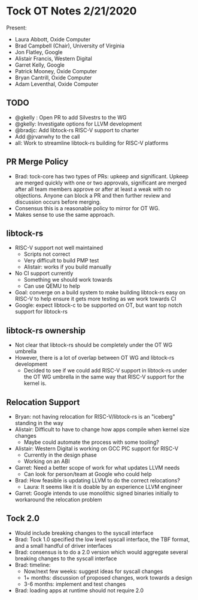 # Tock OT Notes 2/21/2020

Present:
- Laura Abbott, Oxide Computer
- Brad Campbell (Chair),  University of Virginia
- Jon Flatley, Google
- Alistair Francis, Western Digital
- Garret Kelly, Google
- Patrick Mooney, Oxide Computer
- Bryan Cantrill, Oxide Computer
- Adam Leventhal, Oxide Computer

## TODO
- @gkelly : Open PR to add Silvestrs to the WG
- @gkelly: Investigate options for LLVM development
- @bradjc: Add libtock-rs RISC-V support to charter
- Add @jrvanwhy to the call
- all: Work to streamline libtock-rs building for RISC-V platforms

## PR Merge Policy
- Brad: tock-core has two types of PRs: upkeep and significant. Upkeep are
  merged quickly with one or two approvals, significant are merged after all
  team members approve or after at least a weak with no objections. Anyone can
  block a PR and then further review and discussion occurs before merging.
- Consensus this is a reasonable policy to mirror for OT WG.
- Makes sense to use the same approach.

## libtock-rs
- RISC-V support not well maintained
  - Scripts not correct
  - Very difficult to build PMP test
  - Alistair: works if you build manually
- No CI support currently
  - Something we should work towards
  - Can use QEMU to help
- Goal: converge on a build system to make building libtock-rs easy on RISC-V to
  help ensure it gets more testing as we work towards CI
- Google: expect libtock-c to be supported on OT, but want top notch support for
  libtock-rs

## libtock-rs ownership
- Not clear that libtock-rs should be completely under the OT WG umbrella
- However, there is a lot of overlap between OT WG and libtock-rs development
  - Decided to see if we could add RISC-V support in libtock-rs under the OT WG
    umbrella in the same way that RISC-V support for the kernel is.

## Relocation Support
- Bryan: not having relocation for RISC-V/libtock-rs is an "iceberg" standing in
  the way
- Alistair: Difficult to have to change how apps compile when kernel size changes
  - Maybe could automate the process with some tooling?
- Alistair: Western Digital is working on GCC PIC support for RISC-V
  - Currently in the design phase
  - Working on an ABI
- Garret: Need a better scope of work for what updates LLVM needs
  - Can look for person/team at Google who could help
- Brad: How feasible is updating LLVM to do the correct relocations?
  - Laura: It seems like it is doable by an experience LLVM engineer
- Garret: Google intends to use monolithic signed binaries initially to workaround
  the relocation problem

## Tock 2.0
- Would include breaking changes to the syscall interface
- Brad: Tock 1.0 specified the low level syscall interface, the TBF format, and
  a small handful of driver interfaces
- Brad: consensus is to do a 2.0 version which would aggregate several breaking
  changes to the syscall interface
- Brad: timeline:
  - Now/next few weeks: suggest ideas for syscall changes
  - 1+ months: discussion of proposed changes, work towards a design
  - 3-6 months: implement and test changes
- Brad: loading apps at runtime should not require 2.0
